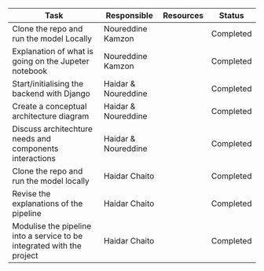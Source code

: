 | **Task**                                                               | **Responsible**     | **Resources** | **Status** |
| ---------------------------------------------------------------------- | ------------------- | ------------- | ---------- |
| Clone the repo and run the model Locally                               | Noureddine Kamzon   |               | Completed  |
| Explanation of what is going on the Jupeter notebook                   | Noureddine Kamzon   |               | Completed  |
| Start/initialising the backend with Django                             | Haidar & Noureddine |               | Completed  |
| Create a conceptual architecture diagram                               | Haidar & Noureddine |               | Completed  |
| Discuss architechture needs and components interactions                | Haidar & Noureddine |               | Completed  |
| Clone the repo and run the model locally                               | Haidar Chaito       |               | Completed  |
| Revise the explanations of the pipeline                                | Haidar Chaito       |               | Completed  |
| Modulise the pipeline into a service to be integrated with the project | Haidar Chaito       |               | Completed  |
